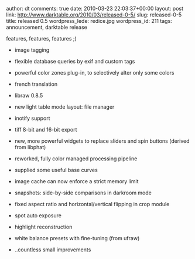 author: dt
comments: true
date: 2010-03-23 22:03:37+00:00
layout: post
link: http://www.darktable.org/2010/03/released-0-5/
slug: released-0-5
title: released 0.5
wordpress_lede: redice.jpg
wordpress_id: 211
tags: announcement, darktable release

features, features, features ;)



	
  * image tagging

	
  * flexible database queries by exif and custom tags

	
  * powerful color zones plug-in, to selectively alter only some colors

	
  * french translation

	
  * libraw 0.8.5

	
  * new light table mode layout: file manager

	
  * inotify support

	
  * tiff 8-bit and 16-bit export

	
  * new, more powerful widgets to replace sliders and spin buttons (derived from libphat)

	
  * reworked, fully color managed processing pipeline

	
  * supplied some useful base curves

	
  * image cache can now enforce a strict memory limit

	
  * snapshots: side-by-side comparisons in darkroom mode

	
  * fixed aspect ratio and horizontal/vertical flipping in crop module

	
  * spot auto exposure

	
  * highlight reconstruction

	
  * white balance presets with fine-tuning (from ufraw)

	
  * ..countless small improvements


